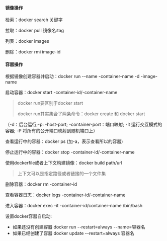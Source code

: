 #### 镜像操作

检索：docker search 关键字

拉取：docker pull 镜像名:tag

列表：docker images

删除：docker rmi image-id

#### 容器操作

根据镜像创建容器并启动：docker run --name -container-name -d -image-name

启动容器：docker start -container-id/-container-name

> docker run要区别于docker start
>
> docker run其实集合了两条命令：docker create 和 docker start

（-d：后台运行;-p: -host-port; -container-port：端口映射; -it  运行交互模式的容器; -P 将所有的公开端口映射到随机端口上）

查看运行中的容器：docker ps (加-a，表示查看所以的容器)

停止运行中的容器：docker stop -container-id/-container-name

使用dockerfile或者上下文构建镜像：docker build path/url

> 上下文可以是指定路径或者链接的一个文件集

删除容器：docker rm -container-id

查看容器日志：docker logs -container-id/-container-name

进入容器：docker exec -it -container-id/container-name /bin/bash

设置docker容器自启动:

- 如果还没有创建容器
  docker run --restart=always --name=容器名
- 如果已经创建了容器
  docker update --restart=always 容器名